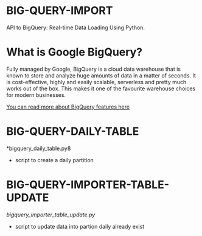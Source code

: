 # BIG-QUERY-IMPORT
API to BigQuery: Real-time Data Loading Using Python.

# What is Google BigQuery?
Fully managed by Google, BigQuery is a cloud data warehouse that is known to store and analyze huge amounts of data in a matter of seconds.
It is cost-effective, highly and easily scalable, serverless and pretty much works out of the box. This makes it one of the favourite warehouse choices for modern businesses.

[You can read more about BigQuery features here](https://cloud.google.com/bigquery)

# BIG-QUERY-DAILY-TABLE
*bigquery_daily_table.py8
* script to create a daily partition

# BIG-QUERY-IMPORTER-TABLE-UPDATE
*bigquery_importer_table_update.py*
* script to update data into partion daily already exist 
